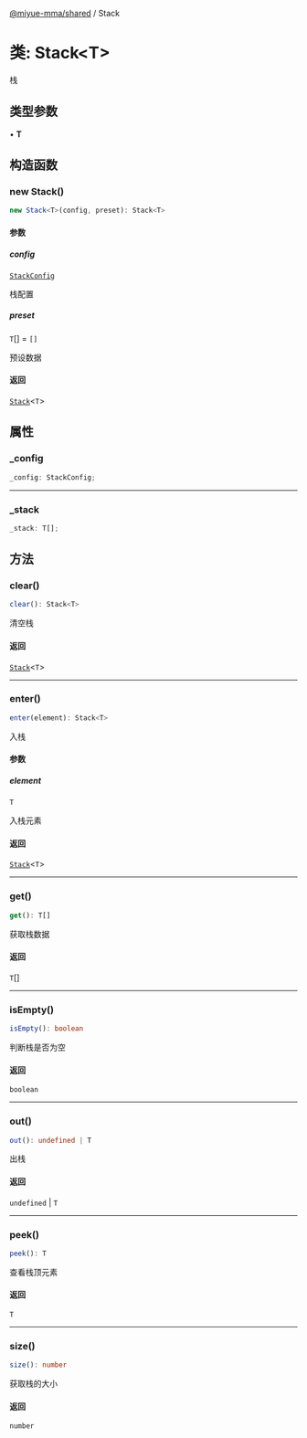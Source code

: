 [@miyue-mma/shared](../index.md) / Stack

# 类: Stack\<T\>

栈

## 类型参数

• **T**

## 构造函数

### new Stack()

```ts
new Stack<T>(config, preset): Stack<T>
```

#### 参数

##### config

[`StackConfig`](../interfaces/StackConfig.md)

栈配置

##### preset

`T`[] = `[]`

预设数据

#### 返回

[`Stack`](Stack.md)\<`T`\>

## 属性

### \_config

```ts
_config: StackConfig;
```

***

### \_stack

```ts
_stack: T[];
```

## 方法

### clear()

```ts
clear(): Stack<T>
```

清空栈

#### 返回

[`Stack`](Stack.md)\<`T`\>

***

### enter()

```ts
enter(element): Stack<T>
```

入栈

#### 参数

##### element

`T`

入栈元素

#### 返回

[`Stack`](Stack.md)\<`T`\>

***

### get()

```ts
get(): T[]
```

获取栈数据

#### 返回

`T`[]

***

### isEmpty()

```ts
isEmpty(): boolean
```

判断栈是否为空

#### 返回

`boolean`

***

### out()

```ts
out(): undefined | T
```

出栈

#### 返回

`undefined` \| `T`

***

### peek()

```ts
peek(): T
```

查看栈顶元素

#### 返回

`T`

***

### size()

```ts
size(): number
```

获取栈的大小

#### 返回

`number`
